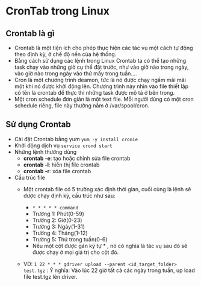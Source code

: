 # CronTab trong Linux

## Crontab là gì
- Crontab là một tiện ích cho phép thực hiện các tác vụ một cách tự động theo định kỳ, ở chế độ nền của hệ thống.
- Bằng cách sử dụng các lệnh trong Linux Crontab ta có thể tạo những task chạy vào những giờ cụ thể đặt trước, như vào giờ nào trong ngày, vào giờ nào trong ngày vào thứ mấy trong tuần….
- Cron là một chương trình deamon, tức là nó được chạy ngầm mãi mãi một khi nó được khởi động lên. Chương trình này nhìn vào file thiết lập có tên là crontab để thực thi những task được mô tả ở bên trong.
- Một cron schedule đơn giản là một text file. Mỗi người dùng có một cron schedule riêng, file này thường nằm ở /var/spool/cron.

##  Sử dụng Crontab
- Cài đặt Crontab bằng yum
`yum -y install cronie`
- Khởi động dịch vụ
`service crond start`
- Những lệnh thường dùng
	- **crontab -e**: tạo hoặc chỉnh sửa file crontab
	- **crontab -l**: hiển thị file crontab
	- **crontab -r**: xóa file crontab​
- Cấu trúc file
	- Một crontab file có 5 trường xác định thời gian, cuối cùng là lệnh sẽ được chạy định kỳ, cấu trúc như sau:
		- `* * * * * command `
		- Trường 1: Phút(0-59)
		- Trường 2: Giờ(0-23)
		- Trường 3: Ngày(1-31)
		- Trường 4: Tháng(1-12)
		- Trường 5: Thứ trong tuần(0-6)
		- Nếu một cột được gán ký tự * , nó có nghĩa là tác vụ sau đó sẽ được chạy ở mọi giá trị cho cột đó.

	- VD: `1 22 * * * gdriver upload --parent <id_target_folder> test.tgz` : Ý nghĩa: Vào lúc 22 giờ tất cả các ngày trong tuần, up load file test.tgz lên driver.
	